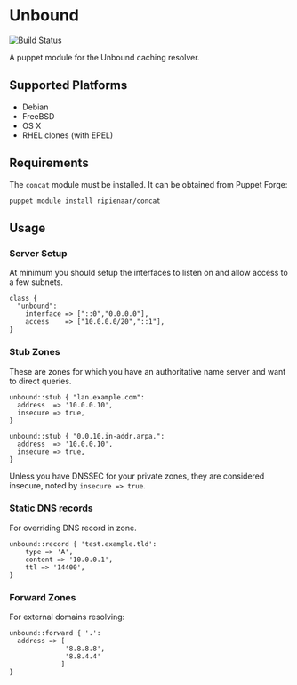# Unbound

[![Build Status](https://travis-ci.org/xaque208/puppet-unbound.png)](https://travis-ci.org/xaque208/puppet-unbound)

A puppet module for the Unbound caching resolver.

## Supported Platforms

* Debian
* FreeBSD
* OS X
* RHEL clones (with EPEL)

## Requirements
The `concat` module must be installed. It can be obtained from Puppet Forge:

    puppet module install ripienaar/concat

## Usage

### Server Setup

At minimum you should setup the interfaces to listen on and allow access to a few subnets.

    class {
      "unbound":
        interface => ["::0","0.0.0.0"],
        access    => ["10.0.0.0/20","::1"],
    }

### Stub Zones

These are zones for which you have an authoritative name server and want to
direct queries.

    unbound::stub { "lan.example.com":
      address  => '10.0.0.10',
      insecure => true,
    }

    unbound::stub { "0.0.10.in-addr.arpa.":
      address  => '10.0.0.10',
      insecure => true,
    }

Unless you have DNSSEC for your private zones, they are considered insecure,
noted by `insecure => true`.

### Static DNS records

For overriding DNS record in zone.

    unbound::record { 'test.example.tld':
        type => 'A',
        content => '10.0.0.1',
        ttl => '14400',
    }

### Forward Zones

For external domains resolving:

    unbound::forward { '.':
      address => [
                  '8.8.8.8',
                  '8.8.4.4'
                 ]
    }
